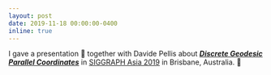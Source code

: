 ```yaml
---
layout: post
date: 2019-11-18 00:00:00-0400
inline: true
---
```


I gave a presentation :microphone: together with Davide Pellis about [***Discrete Geodesic Parallel Coordinates***](https://www.huiwang.me/projects/5_project/) in [SIGGRAPH Asia 2019](https://sa2019.siggraph.org/) in Brisbane, Australia. :koala:
